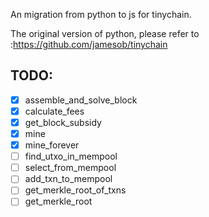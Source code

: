 An migration from python to js for tinychain.

The original version of python, please refer to :https://github.com/jamesob/tinychain

## TODO:

- [x] assemble_and_solve_block
- [x] calculate_fees
- [x] get_block_subsidy
- [x] mine
- [x] mine_forever
- [ ] find_utxo_in_mempool
- [ ] select_from_mempool
- [ ] add_txn_to_mempool
- [ ] get_merkle_root_of_txns
- [ ] get_merkle_root
